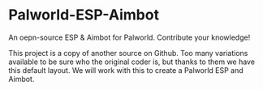 # Palworld-ESP-Aimbot
 An oepn-source ESP & Aimbot for Palworld. Contribute your knowledge!

This project is a copy of another source on Github. Too many variations available to be sure who the original coder is, but thanks to them we have this default layout. We will work with this to create a Palworld ESP and Aimbot.